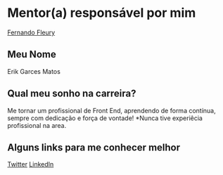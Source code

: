 # Mentor(a) responsável por mim

[Fernando Fleury](profiles/mentors/profiles/fernando_fleury.md)

## Meu Nome

Erik Garces Matos

## Qual meu sonho na carreira?

Me tornar um profissional de Front End, aprendendo de forma contínua, sempre com dedicação e força de vontade!
*Nunca tive experiêcia profissional na area.

## Alguns links para me conhecer melhor

[Twitter](https://twitter.com/matosg_erik)
[LinkedIn](https://www.linkedin.com/in/erikgarcesmatos/)
